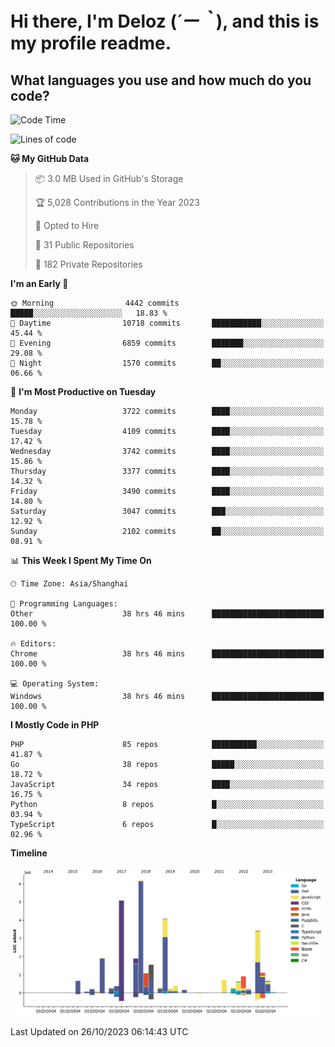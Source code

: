 # **Hi there, I'm Deloz (*´ー｀*), and this is my profile readme.**

## **What languages you use and how much do you code?**

<!--START_SECTION:waka-->
![Code Time](http://img.shields.io/badge/Code%20Time-2%2C654%20hrs%2041%20mins-blue)

![Lines of code](https://img.shields.io/badge/From%20Hello%20World%20I%27ve%20Written-32.3%20million%20lines%20of%20code-blue)

**🐱 My GitHub Data** 

> 📦 3.0 MB Used in GitHub's Storage 
 > 
> 🏆 5,028 Contributions in the Year 2023
 > 
> 💼 Opted to Hire
 > 
> 📜 31 Public Repositories 
 > 
> 🔑 182 Private Repositories 
 > 
**I'm an Early 🐤** 

```text
🌞 Morning                4442 commits        █████░░░░░░░░░░░░░░░░░░░░   18.83 % 
🌆 Daytime                10718 commits       ███████████░░░░░░░░░░░░░░   45.44 % 
🌃 Evening                6859 commits        ███████░░░░░░░░░░░░░░░░░░   29.08 % 
🌙 Night                  1570 commits        ██░░░░░░░░░░░░░░░░░░░░░░░   06.66 % 
```
📅 **I'm Most Productive on Tuesday** 

```text
Monday                   3722 commits        ████░░░░░░░░░░░░░░░░░░░░░   15.78 % 
Tuesday                  4109 commits        ████░░░░░░░░░░░░░░░░░░░░░   17.42 % 
Wednesday                3742 commits        ████░░░░░░░░░░░░░░░░░░░░░   15.86 % 
Thursday                 3377 commits        ████░░░░░░░░░░░░░░░░░░░░░   14.32 % 
Friday                   3490 commits        ████░░░░░░░░░░░░░░░░░░░░░   14.80 % 
Saturday                 3047 commits        ███░░░░░░░░░░░░░░░░░░░░░░   12.92 % 
Sunday                   2102 commits        ██░░░░░░░░░░░░░░░░░░░░░░░   08.91 % 
```


📊 **This Week I Spent My Time On** 

```text
🕑︎ Time Zone: Asia/Shanghai

💬 Programming Languages: 
Other                    38 hrs 46 mins      █████████████████████████   100.00 % 

🔥 Editors: 
Chrome                   38 hrs 46 mins      █████████████████████████   100.00 % 

💻 Operating System: 
Windows                  38 hrs 46 mins      █████████████████████████   100.00 % 
```

**I Mostly Code in PHP** 

```text
PHP                      85 repos            ██████████░░░░░░░░░░░░░░░   41.87 % 
Go                       38 repos            █████░░░░░░░░░░░░░░░░░░░░   18.72 % 
JavaScript               34 repos            ████░░░░░░░░░░░░░░░░░░░░░   16.75 % 
Python                   8 repos             █░░░░░░░░░░░░░░░░░░░░░░░░   03.94 % 
TypeScript               6 repos             █░░░░░░░░░░░░░░░░░░░░░░░░   02.96 % 
```



**Timeline**

![Lines of Code chart](https://raw.githubusercontent.com/deloz/deloz/main/assets/bar_graph.png)


 Last Updated on 26/10/2023 06:14:43 UTC
<!--END_SECTION:waka-->
